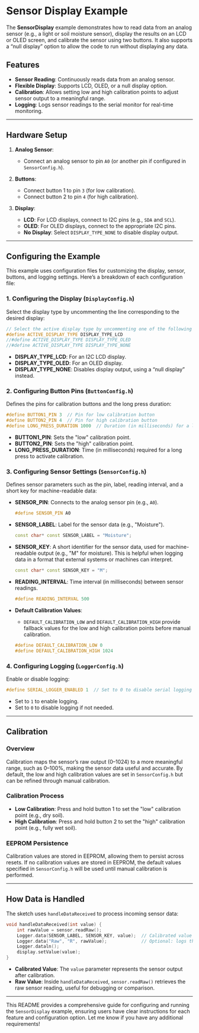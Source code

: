 # Sensor Display Example

The **SensorDisplay** example demonstrates how to read data from an analog sensor (e.g., a light or soil moisture sensor), display the results on an LCD or OLED screen, and calibrate the sensor using two buttons. It also supports a “null display” option to allow the code to run without displaying any data.

## Features

- **Sensor Reading**: Continuously reads data from an analog sensor.
- **Flexible Display**: Supports LCD, OLED, or a null display option.
- **Calibration**: Allows setting low and high calibration points to adjust sensor output to a meaningful range.
- **Logging**: Logs sensor readings to the serial monitor for real-time monitoring.

---

## Hardware Setup

1. **Analog Sensor**:
   - Connect an analog sensor to pin `A0` (or another pin if configured in `SensorConfig.h`).

2. **Buttons**:
   - Connect button 1 to pin `3` (for low calibration).
   - Connect button 2 to pin `4` (for high calibration).

3. **Display**:
   - **LCD**: For LCD displays, connect to I2C pins (e.g., `SDA` and `SCL`).
   - **OLED**: For OLED displays, connect to the appropriate I2C pins.
   - **No Display**: Select `DISPLAY_TYPE_NONE` to disable display output.

---

## Configuring the Example

This example uses configuration files for customizing the display, sensor, buttons, and logging settings. Here’s a breakdown of each configuration file:

### **1. Configuring the Display** (`DisplayConfig.h`)

Select the display type by uncommenting the line corresponding to the desired display:

```cpp
// Select the active display type by uncommenting one of the following lines:
#define ACTIVE_DISPLAY_TYPE DISPLAY_TYPE_LCD
//#define ACTIVE_DISPLAY_TYPE DISPLAY_TYPE_OLED
//#define ACTIVE_DISPLAY_TYPE DISPLAY_TYPE_NONE
```

- **DISPLAY_TYPE_LCD**: For an I2C LCD display.
- **DISPLAY_TYPE_OLED**: For an OLED display.
- **DISPLAY_TYPE_NONE**: Disables display output, using a “null display” instead.

### **2. Configuring Button Pins** (`ButtonConfig.h`)

Defines the pins for calibration buttons and the long press duration:

```cpp
#define BUTTON1_PIN 3  // Pin for low calibration button
#define BUTTON2_PIN 4  // Pin for high calibration button
#define LONG_PRESS_DURATION 1000  // Duration (in milliseconds) for a long press
```

- **BUTTON1_PIN**: Sets the "low" calibration point.
- **BUTTON2_PIN**: Sets the "high" calibration point.
- **LONG_PRESS_DURATION**: Time (in milliseconds) required for a long press to activate calibration.

### **3. Configuring Sensor Settings** (`SensorConfig.h`)

Defines sensor parameters such as the pin, label, reading interval, and a short key for machine-readable data:

- **SENSOR_PIN**: Connects to the analog sensor pin (e.g., `A0`).
  
  ```cpp
  #define SENSOR_PIN A0
  ```

- **SENSOR_LABEL**: Label for the sensor data (e.g., "Moisture").
  
  ```cpp
  const char* const SENSOR_LABEL = "Moisture";
  ```

- **SENSOR_KEY**: A short identifier for the sensor data, used for machine-readable output (e.g., "M" for moisture). This is helpful when logging data in a format that external systems or machines can interpret.

  ```cpp
  const char* const SENSOR_KEY = "M";
  ```

- **READING_INTERVAL**: Time interval (in milliseconds) between sensor readings.
  
  ```cpp
  #define READING_INTERVAL 500
  ```

- **Default Calibration Values**:
  - `DEFAULT_CALIBRATION_LOW` and `DEFAULT_CALIBRATION_HIGH` provide fallback values for the low and high calibration points before manual calibration.

  ```cpp
  #define DEFAULT_CALIBRATION_LOW 0
  #define DEFAULT_CALIBRATION_HIGH 1024
  ```

### **4. Configuring Logging** (`LoggerConfig.h`)

Enable or disable logging:

```cpp
#define SERIAL_LOGGER_ENABLED 1  // Set to 0 to disable serial logging
```

- Set to `1` to enable logging.
- Set to `0` to disable logging if not needed.

---

## Calibration

### Overview

Calibration maps the sensor’s raw output (0–1024) to a more meaningful range, such as 0–100%, making the sensor data useful and accurate. By default, the low and high calibration values are set in `SensorConfig.h` but can be refined through manual calibration.

### Calibration Process

- **Low Calibration**: Press and hold button 1 to set the "low" calibration point (e.g., dry soil).
- **High Calibration**: Press and hold button 2 to set the "high" calibration point (e.g., fully wet soil).

### EEPROM Persistence

Calibration values are stored in EEPROM, allowing them to persist across resets. If no calibration values are stored in EEPROM, the default values specified in `SensorConfig.h` will be used until manual calibration is performed.

---

## How Data is Handled

The sketch uses `handleDataReceived` to process incoming sensor data:

```cpp
void handleDataReceived(int value) {
    int rawValue = sensor.readRaw();
    Logger.data(SENSOR_LABEL, SENSOR_KEY, value);  // Calibrated value passed in
    Logger.data("Raw", "R", rawValue);             // Optional: logs the raw value for reference
    Logger.dataln();
    display.setValue(value);
}
```

- **Calibrated Value**: The `value` parameter represents the sensor output after calibration.
- **Raw Value**: Inside `handleDataReceived`, `sensor.readRaw()` retrieves the raw sensor reading, useful for debugging or comparison.

---

This README provides a comprehensive guide for configuring and running the `SensorDisplay` example, ensuring users have clear instructions for each feature and configuration option. Let me know if you have any additional requirements!
